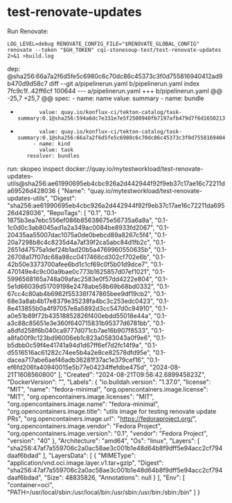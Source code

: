 # test-renovate-updates

Run Renovate:

`LOG_LEVEL=debug RENOVATE_CONFIG_FILE="$RENOVATE_GLOBAL_CONFIG" renovate --token "$GH_TOKEN" cqi-stonesoup-test/test-renovate-updates 2>&1 >build.log
`

dep: @sha256:66a7a2f6d5fe5c6980c6c70dc86c45373c3f0d755816940412ad9b470d9d58c7
diff --git a/pipelinerun.yaml b/pipelinerun.yaml
index 7fc9c1f..42ff6cf 100644
--- a/pipelinerun.yaml
+++ b/pipelinerun.yaml
@@ -25,7 +25,7 @@ spec:
           - name: name
             value: summary
           - name: bundle
-            value: quay.io/konflux-ci/tekton-catalog/task-summary:0.1@sha256:594a6dc7e331e7e5f2500940fb7197afb479d7f6d1650213d1bd58ce874e1500
+            value: quay.io/konflux-ci/tekton-catalog/task-summary:0.1@sha256:66a7a2f6d5fe5c6980c6c70dc86c45373c3f0d755816940412ad9b470d9d58c7
           - name: kind
             value: task
         resolver: bundles

run: skopeo inspect docker://quay.io/mytestworkload/test-renovate-updates-utils@sha256:ae61990695eb4cbc926a2d442944f92f9eb37c17ae16c72211da69526d428036
{
    "Name": "quay.io/mytestworkload/test-renovate-updates-utils",
    "Digest": "sha256:ae61990695eb4cbc926a2d442944f92f9eb37c17ae16c72211da69526d428036",
    "RepoTags": [
        "0.1",
        "0.1-1875b3ea7ebc556ef086b85638675e56735a6a9a",
        "0.1-1c0d0c3ab8045ad1a2a349ac0084be8933fd2067",
        "0.1-20435aa55007dac1075a0de0bebcd89a8267c5f4",
        "0.1-20a7298b8c4c8235d4a7af39f2ca5abc84d1fb2c",
        "0.1-2651d47575a1def24b1ad20b5a4769960550635b",
        "0.1-26708a17f07dc68a98cc0417466cd302cf702e6b",
        "0.1-42b50e3373700afee6bd1c1cf69c0f5b01d9dce7",
        "0.1-470149e4c9c00a9bae0c773b1625857d07ef1021",
        "0.1-5996568165a748a09afac2583e0f57dd4222e804",
        "0.1-5e1d66039d51709198e2478abe58b69b68bd0332",
        "0.1-67cc4c80ab4b6982f55336f747865bee9df19cb2",
        "0.1-68e3a8ab4b17e8379e35238fa4bc3c253edc0423",
        "0.1-8e413855b0a4f97057e8a5892d3cc547d0c94910",
        "0.1-a0e51b89f72b43518852826f400ebdd55018e44a",
        "0.1-a3c88c85651e3e360f640715831b95377d6781bb",
        "0.1-a8dfd258f6b040ca9777d071cb7ae16b907f8533",
        "0.1-a8fa00f9c123bd96006eb1c823a0583043a0f9e6",
        "0.1-b5dbb0c59f4e41741a94d1d67ff6ef7d2fc14f9a",
        "0.1-d5516516ac61282c74ee5b4a2e8ce82578dfd95e",
        "0.1-dacea717abe6aef46adb36281f37ac1e379cef16",
        "0.1-ef6fd206fa40940015e5b77e04234ffefdbe475d",
        "2024-08-21T1608560800"
    ],
    "Created": "2024-08-21T09:56:42.689945823Z",
    "DockerVersion": "",
    "Labels": {
        "io.buildah.version": "1.37.0",
        "license": "MIT",
        "name": "fedora-minimal",
        "org.opencontainers.image.license": "MIT",
        "org.opencontainers.image.licenses": "MIT",
        "org.opencontainers.image.name": "fedora-minimal",
        "org.opencontainers.image.title": "utils image for testing renovate update PRs",
        "org.opencontainers.image.url": "https://fedoraproject.org/",
        "org.opencontainers.image.vendor": "Fedora Project",
        "org.opencontainers.image.version": "0.1",
        "vendor": "Fedora Project",
        "version": "40"
    },
    "Architecture": "amd64",
    "Os": "linux",
    "Layers": [
        "sha256:47af7a559706c2a0ac58ae3c001b1e48d64b8f9dff5e94acc2cf794daaf6bdad"
    ],
    "LayersData": [
        {
            "MIMEType": "application/vnd.oci.image.layer.v1.tar+gzip",
            "Digest": "sha256:47af7a559706c2a0ac58ae3c001b1e48d64b8f9dff5e94acc2cf794daaf6bdad",
            "Size": 48835826,
            "Annotations": null
        }
    ],
    "Env": [
        "container=oci",
        "PATH=/usr/local/sbin:/usr/local/bin:/usr/sbin:/usr/bin:/sbin:/bin"
    ]
}

